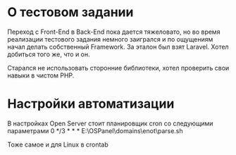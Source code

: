 # О тестовом задании
Переход с Front-End в Back-End пока дается тяжеловато, но во время реализации тестового задания немного заигрался и по ощущениям начал делать собственный Framework. За эталон был взят Laravel. Хотел добиться того же, что и он.

Старался не использовать сторонние библиотеки, хотел проверить свои навыки в чистом PHP.

# Настройки автоматизации

В настройках Open Server стоит планировщик cron со следующими параметрами
0 */3 * * * E:\OSPanel\domains\enot\parse.sh

Тоже самое и для Linux в crontab
